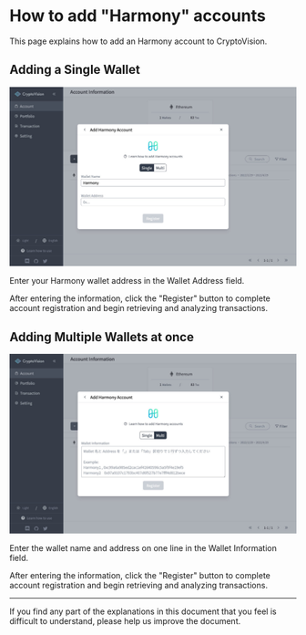 # How to add "Harmony" accounts

This page explains how to add an Harmony account to CryptoVision.

## Adding a Single Wallet

![](../assets/img/account-chain-harmony-1.jpg)

Enter your Harmony wallet address in the Wallet Address field.

After entering the information, click the "Register" button to complete account registration and begin retrieving and analyzing transactions.

## Adding Multiple Wallets at once

![](../assets/img/account-chain-harmony-2.jpg)

Enter the wallet name and address on one line in the Wallet Information field.

After entering the information, click the "Register" button to complete account registration and begin retrieving and analyzing transactions.

---

If you find any part of the explanations in this document that you feel is difficult to understand, please help us improve the document.
